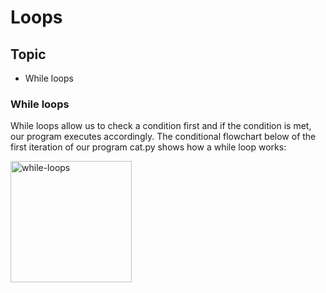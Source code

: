 # Loops

<h2> Topic </h2>
<ul>
    <li> While loops </li>
</ul>

<h3> While loops </h3>

While loops allow us to check a condition first and if the condition is met, our program executes accordingly. The conditional flowchart below of the first iteration of our program cat.py shows how a while loop works: 

<img width="194" alt="while-loops" src="https://github.com/JMestre32/CS50-Intro-To-Programming-with-Python/assets/114640505/95d05d4e-889b-4892-84bc-9afa738f19b4">
